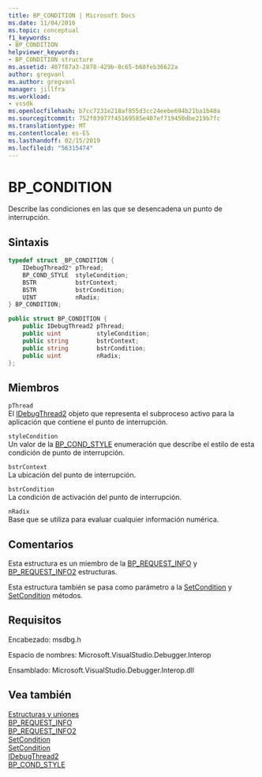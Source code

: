 ```yaml
---
title: BP_CONDITION | Microsoft Docs
ms.date: 11/04/2016
ms.topic: conceptual
f1_keywords:
- BP_CONDITION
helpviewer_keywords:
- BP_CONDITION structure
ms.assetid: 407f87a3-2878-429b-8c65-b68feb36622a
author: gregvanl
ms.author: gregvanl
manager: jillfra
ms.workload:
- vssdk
ms.openlocfilehash: b7cc7231e218af855d3cc24eebe694b21ba1b40a
ms.sourcegitcommit: 752f03977f45169585e407ef719450dbe219b7fc
ms.translationtype: MT
ms.contentlocale: es-ES
ms.lasthandoff: 02/15/2019
ms.locfileid: "56315474"
---
```

# <a name="bpcondition"></a>BP_CONDITION
Describe las condiciones en las que se desencadena un punto de interrupción.

## <a name="syntax"></a>Sintaxis

```cpp
typedef struct _BP_CONDITION {
    IDebugThread2* pThread;
    BP_COND_STYLE  styleCondition;
    BSTR           bstrContext;
    BSTR           bstrCondition;
    UINT           nRadix;
} BP_CONDITION;
```

```csharp
public struct BP_CONDITION {
    public IDebugThread2 pThread;
    public uint          styleCondition;
    public string        bstrContext;
    public string        bstrCondition;
    public uint          nRadix;
};
```

## <a name="members"></a>Miembros
`pThread`  
El [IDebugThread2](../../../extensibility/debugger/reference/idebugthread2.md) objeto que representa el subproceso activo para la aplicación que contiene el punto de interrupción.

`styleCondition`  
Un valor de la [BP_COND_STYLE](../../../extensibility/debugger/reference/bp-cond-style.md) enumeración que describe el estilo de esta condición de punto de interrupción.

`bstrContext`  
La ubicación del punto de interrupción.

`bstrCondition`  
La condición de activación del punto de interrupción.

`nRadix`  
Base que se utiliza para evaluar cualquier información numérica.

## <a name="remarks"></a>Comentarios
Esta estructura es un miembro de la [BP_REQUEST_INFO](../../../extensibility/debugger/reference/bp-request-info.md) y [BP_REQUEST_INFO2](../../../extensibility/debugger/reference/bp-request-info2.md) estructuras.

Esta estructura también se pasa como parámetro a la [SetCondition](../../../extensibility/debugger/reference/idebugboundbreakpoint2-setcondition.md) y [SetCondition](../../../extensibility/debugger/reference/idebugpendingbreakpoint2-setcondition.md) métodos.

## <a name="requirements"></a>Requisitos
Encabezado: msdbg.h

Espacio de nombres:  Microsoft.VisualStudio.Debugger.Interop

Ensamblado: Microsoft.VisualStudio.Debugger.Interop.dll

## <a name="see-also"></a>Vea también
[Estructuras y uniones](../../../extensibility/debugger/reference/structures-and-unions.md)  
[BP_REQUEST_INFO](../../../extensibility/debugger/reference/bp-request-info.md)  
[BP_REQUEST_INFO2](../../../extensibility/debugger/reference/bp-request-info2.md)  
[SetCondition](../../../extensibility/debugger/reference/idebugboundbreakpoint2-setcondition.md)  
[SetCondition](../../../extensibility/debugger/reference/idebugpendingbreakpoint2-setcondition.md)  
[IDebugThread2](../../../extensibility/debugger/reference/idebugthread2.md)  
[BP_COND_STYLE](../../../extensibility/debugger/reference/bp-cond-style.md)
